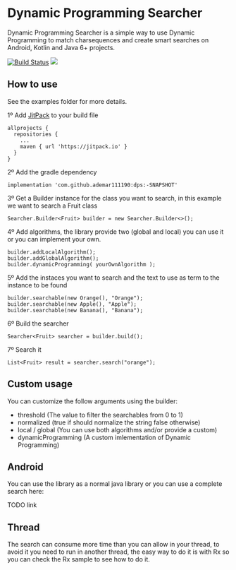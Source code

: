 Dynamic Programming Searcher
============================

Dynamic Programming Searcher is a simple way to use Dynamic Programming to match charsequences and create smart searches on Android, Kotlin and Java 6+ projects. 

[![Build Status](https://www.bitrise.io/app/ba4952e69b7697bc/status.svg?token=_9ZxPIBzu3grmyODpQuBpQ)](https://www.bitrise.io/app/ba4952e69b7697bc) [![](https://jitpack.io/v/ademar111190/dps.svg)](https://jitpack.io/#ademar111190/dps)

## How to use ##

See the examples folder for more details.

1º Add [JitPack](https://jitpack.io/) to your build file

```
allprojects {
  repositories {
    ...
    maven { url 'https://jitpack.io' }
  }
}
```

2º Add the gradle dependency

```
implementation 'com.github.ademar111190:dps:-SNAPSHOT'
```

3º Get a Builder instance for the class you want to search, in this example we want to search a Fruit class

```
Searcher.Builder<Fruit> builder = new Searcher.Builder<>();
```

4º Add algorithms, the library provide two (global and local) you can use it or you can implement your own.

```
builder.addLocalAlgorithm();
builder.addGlobalAlgorithm();
builder.dynamicProgramming( yourOwnAlgorithm );
```

5º Add the instaces you want to search and the text to use as term to the instance to be found

```
builder.searchable(new Orange(), "Orange");
builder.searchable(new Apple(), "Apple");
builder.searchable(new Banana(), "Banana");
```

6º Build the searcher

```
Searcher<Fruit> searcher = builder.build();
```

7º Search it

```
List<Fruit> result = searcher.search("orange");
```

## Custom usage ##

You can customize the follow arguments using the builder:

- threshold (The value to filter the searchables from 0 to 1)
- normalized (true if should normalize the string false otherwise)
- local / global (You can use both algorithms and/or provide a custom)
- dynamicProgramming (A custom imlementation of Dynamic Programming)

## Android ##

You can use the library as a normal java library or you can use a complete search here:

TODO link

## Thread ##

The search can consume more time than you can allow in your thread, to avoid it you need to run in another thread, the easy way to do it is with Rx so you can check the Rx sample to see how to do it.